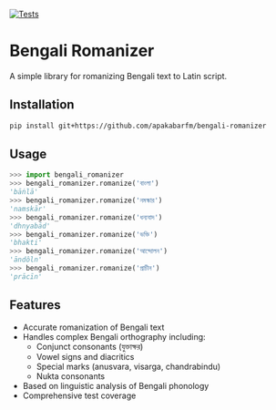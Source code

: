 [![Tests](https://github.com/apakabarfm/bengali-romanizer/actions/workflows/test.yml/badge.svg)](https://github.com/apakabarfm/bengali-romanizer/actions/workflows/test.yml)

# Bengali Romanizer

A simple library for romanizing Bengali text to Latin script.

## Installation

```bash
pip install git+https://github.com/apakabarfm/bengali-romanizer
```

## Usage

```python
>>> import bengali_romanizer
>>> bengali_romanizer.romanize('বাংলা')
'bāṅlā'
>>> bengali_romanizer.romanize('নমস্কার')
'namskār'
>>> bengali_romanizer.romanize('ধন্যবাদ')
'dhnyabād'
>>> bengali_romanizer.romanize('ভক্তি')
'bhakti'
>>> bengali_romanizer.romanize('আন্দোলন')
'āndôln'
>>> bengali_romanizer.romanize('প্রাচীন')
'prācīn'
```

## Features

- Accurate romanization of Bengali text
- Handles complex Bengali orthography including:
  - Conjunct consonants (যুক্তাক্ষর)
  - Vowel signs and diacritics
  - Special marks (anusvara, visarga, chandrabindu)
  - Nukta consonants
- Based on linguistic analysis of Bengali phonology
- Comprehensive test coverage